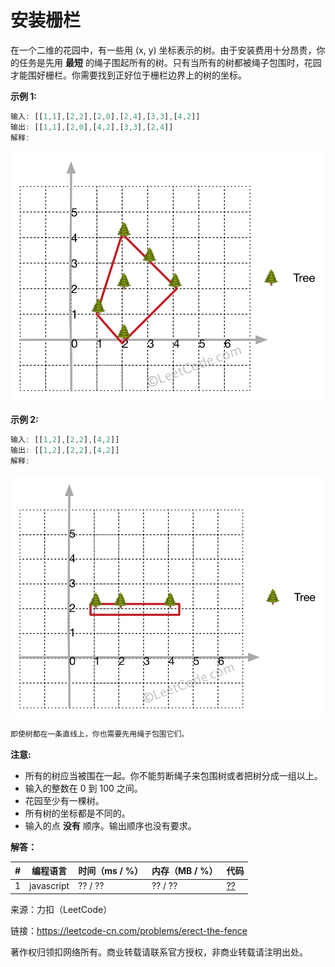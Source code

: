 # 安装栅栏

在一个二维的花园中，有一些用 (x, y) 坐标表示的树。由于安装费用十分昂贵，你的任务是先用 **最短** 的绳子围起所有的树。只有当所有的树都被绳子包围时，花园才能围好栅栏。你需要找到正好位于栅栏边界上的树的坐标。

**示例 1:**

``` javascript
输入: [[1,1],[2,2],[2,0],[2,4],[3,3],[4,2]]
输出: [[1,1],[2,0],[4,2],[3,3],[2,4]]
解释:
```

![示例1](./eg1.png)

**示例 2:**

``` javascript
输入: [[1,2],[2,2],[4,2]]
输出: [[1,2],[2,2],[4,2]]
解释:
```

![示例2](./eg2.png)

``` javascript
即使树都在一条直线上，你也需要先用绳子包围它们。
```

**注意:**

- 所有的树应当被围在一起。你不能剪断绳子来包围树或者把树分成一组以上。
- 输入的整数在 0 到 100 之间。
- 花园至少有一棵树。
- 所有树的坐标都是不同的。
- 输入的点 **没有** 顺序。输出顺序也没有要求。

**解答：**

**#**|**编程语言**|**时间（ms / %）**|**内存（MB / %）**|**代码**
--|--|--|--|--
1|javascript|?? / ??|?? / ??|[??](./javascript/ac_v1.js)

来源：力扣（LeetCode）

链接：https://leetcode-cn.com/problems/erect-the-fence

著作权归领扣网络所有。商业转载请联系官方授权，非商业转载请注明出处。
